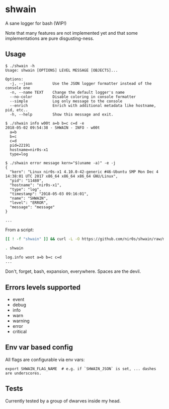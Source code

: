 shwain
======

A sane logger for bash (WIP!)

Note that many features are not implemented yet and that some implementations are pure disgusting-ness.

## Usage

```text
$ ./shwain -h
Usage: shwain [OPTIONS] LEVEL MESSAGE [OBJECTS]...

Options:
  -j, --json         Use the JSON logger formatter instead of the console one
  -n, --name TEXT    Change the default logger's name
  --no-color         Disable coloring in console formatter
  --simple           Log only message to the console
  --enrich           Enrich with additional metadata like hostname, pid, etc..
  -h, --help         Show this message and exit.

$ ./shwain info w00t a=b b=c c=d -e
2018-05-02 09:54:38 - SHWAIN - INFO - w00t
  a=b
  b=c
  c=d
  pid=22191
  hostname=nir0s-x1
  type=log

$ ./shwain error message kern="$(uname -a)" -e -j
{
  "kern": "Linux nir0s-x1 4.10.0-42-generic #46-Ubuntu SMP Mon Dec 4 14:38:01 UTC 2017 x86_64 x86_64 x86_64 GNU/Linux",
  "pid": "11480",
  "hostname": "nir0s-x1",
  "type": "log",
  "timestamp": "2018-05-03 09:16:01",
  "name": "SHWAIN",
  "level": "ERROR",
  "message": "message"
}

...

```

From a script:

```bash
[[ ! -f "shwain" ]] && curl -L -O https://github.com/nir0s/shwain/raw/master/shwain

. shwain

log.info woot a=b b=c c=d
...

```

Don't, forget, bash, expansion, everywhere. Spaces are the devil.


## Errors levels supported

* event
* debug
* info
* warn
* warning
* error
* critical


## Env var based config

All flags are configurable via env vars:

```shell
export SHWAIN_FLAG_NAME  # e.g. if `SHWAIN_JSON` is set, ... dashes are underscores.
```

## Tests

Currently tested by a group of dwarves inside my head.
